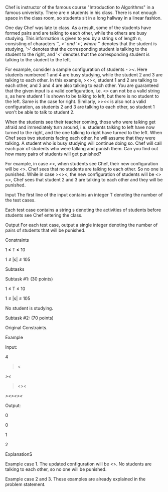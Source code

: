 Chef is instructor of the famous course "Introduction to Algorithms" in a famous univerisity. There are n students in his class. There is not enough space in the class room, so students sit in a long hallway in a linear fashion.

One day Chef was late to class. As a result, some of the students have formed pairs and are talking to each other, while the others are busy studying. This information is given to you by a string s of length n, consisting of characters '*', <' and '>', where '*' denotes that the student is studying, '>' denotes that the corresponding student is talking to the student to the right, and '<' denotes that the corresponding student is talking to the student to the left.

For example, consider a sample configuration of students - *><*. Here students numbered 1 and 4 are busy studying, while the student 2 and 3 are talking to each other. In this example, ><><, student 1 and 2 are talking to each other, and 3 and 4 are also talking to each other. You are guaranteed that the given input is a valid configuration, i.e. <> can not be a valid string s, as here student 1 is shown to be talking to left, but there is no student to the left. Same is the case for right. Similarly, >><< is also not a valid configuration, as students 2 and 3 are talking to each other, so student 1 won't be able to talk to student 2.

When the students see their teacher coming, those who were talking get afraid and immediately turn around, i.e. students talking to left have now turned to the right, and the one talking to right have turned to the left. When Chef sees two students facing each other, he will assume that they were talking. A student who is busy studying will continue doing so. Chef will call each pair of students who were talking and punish them. Can you find out how many pairs of students will get punished?

For example, in case *><*, when students see Chef, their new configuration will be *<>*. Chef sees that no students are talking to each other. So no one is punished. While in case ><><, the new configuration of students will be <><>, Chef sees that student 2 and 3 are talking to each other and they will be punished.

Input
The first line of the input contains an integer T denoting the number of the test cases.

Each test case contains a string s denoting the activities of students before students see Chef entering the class.

Output
For each test case, output a single integer denoting the number of pairs of students that will be punished.

Constraints

1 ≤ T ≤ 10

1 ≤ |s| ≤ 105

Subtasks

Subtask #1: (30 points)

1 ≤ T ≤ 10

1 ≤ |s| ≤ 105

No student is studying.

Subtask #2: (70 points)

Original Constraints.

Example

Input:

4

><

*><*

><><

*><><><*

Output:

0

0

1

2

ExplanationS

Example case 1. The updated configuration will be <>. No students are talking to each other, so no one will be punished.

Example case 2 and 3. These examples are already explained in the problem statement.
